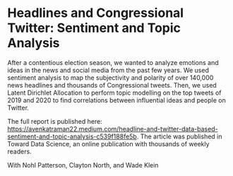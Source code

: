 # Headlines and Congressional Twitter: Sentiment and Topic Analysis

After a contentious election season, we wanted to analyze emotions and ideas in the news and social media from the past few years. We used sentiment analysis to map the subjectivity and polarity of over 140,000 news headlines and thousands of Congressional tweets. Then, we used Latent Dirichlet Allocation to perform topic modelling on the top tweets of 2019 and 2020 to find correlations between influential ideas and people on Twitter.

The full report is published here: <https://avenkatraman22.medium.com/headline-and-twitter-data-based-sentiment-and-topic-analysis-c539f188fe5b>. The article was published in Toward Data Science, an online publication with thousands of weekly readers.

With Nohl Patterson, Clayton North, and Wade Klein

